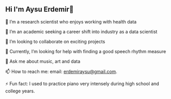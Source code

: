 ## Hi I'm Aysu Erdemir👋

🔭 I’m a research scientist who enjoys working with health data 

🌱 I’m an academic seeking a career shift into industry as a data scientist

👯 I’m looking to collaborate on exciting projects

🤔 Currently, I’m looking for help with finding a good speech rhythm measure

💬 Ask me about music, art and data 

📫 How to reach me: email: erdemiraysu@gmail.com.

⚡ Fun fact: I used to practice piano very intensely during high school and college years. 
